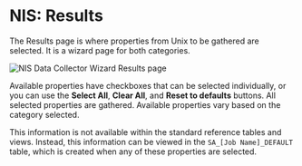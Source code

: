 # NIS: Results

The Results page is where properties from Unix to be gathered are selected. It is a wizard page for both categories.

![NIS Data Collector Wizard Results page](/img/product_docs/accessanalyzer/accessanalyzer/enterpriseauditor/admin/datacollector/adinventory/results.png)

Available properties have checkboxes that can be selected individually, or you can use the __Select All__, __Clear All__, and __Reset to defaults__ buttons. All selected properties are gathered. Available properties vary based on the category selected.

This information is not available within the standard reference tables and views. Instead, this information can be viewed in the ```SA_[Job Name]_DEFAULT``` table, which is created when any of these properties are selected.
